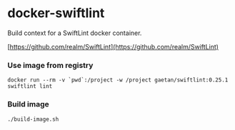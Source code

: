 # docker-swiftlint

Build context for a SwiftLint docker container.

[https://github.com/realm/SwiftLint](https://github.com/realm/SwiftLint)

### Use image from registry

```
docker run --rm -v `pwd`:/project -w /project gaetan/swiftlint:0.25.1 swiftlint lint
```

### Build image

```
./build-image.sh
```
